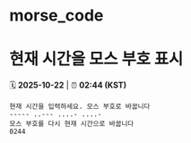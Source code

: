 # morse_code
# 현재 시간을 모스 부호 표시
<!-- MORSE_TIME_START -->
🗓️ **2025-10-22** | ⏰ **02:44 (KST)**

```
현재 시간을 입력하세요. 모스 부호로 바꿉니다
----- ..--- ....- ....-
모스 부호를 다시 현재 시간으로 바꿉니다
0244
```
<!-- MORSE_TIME_END -->
